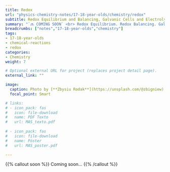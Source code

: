 ```yaml
---
title: Redox
url: "physics-chemistry-notes/17-18-year-olds/chemistry/redox"
subtitle: Redox Equilibrium and Balancing, Galvanic Cells and Electrolysis
summary: "`🔜 COMING SOON` <br> Redox Equilibrium. Redox Balancing. Galvanic Cells. Electrolysis."
breadcrumbs: ["notes","17-18-year-olds","chemistry"]
tags:
- 17-18-year-olds
- chemical-reactions
- redox
categories:
- Chemistry
weight: 7

# Optional external URL for project (replaces project detail page).
external_link: ""

image:
  caption: Photo by [**Zbysiu Rodak**](https://unsplash.com/@zbigniew) on [Unsplash](https://unsplash.com)
  focal_point: Smart

# links:
# - icon_pack: fas
#   icon: file-download
#   name: PDF Texto
#   url: MAS_texto.pdf
  
# - icon_pack: fas
#   icon: file-download
#   name: Póster
#   url: MAS_poster.pdf

---
```


{{% callout soon %}}
Coming soon...
{{% /callout %}}
